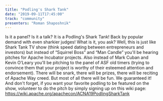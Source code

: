 ```yaml
---
title: "Podling's Shark Tank"
date: "2019-09-11T17:45:00"
track: "community"
presenters: "Roman Shaposhnik"
---
```


Is it a panel? Is it a talk? It is a Podling's Shark Tank! Back by popular demand with even sharkier judges! What is it, you ask? Well, this is just like Shark Tank TV show (think speed dating between entrepreneurs and investors) but instead of “Squirrel Boss” and “Man Candle” you'll be hearing pitches for Apache Incubator projects. Also instead of Mark Cuban and Kevin O'Leary you'll be pitching to the panel of ASF old timers (trying to convince them that your project is worthy of their esteemed attention and endorsement). There will be snark, there will be prizes, there will be reciting of Apache Way creed. But most of all there will be fun. We guaranteed it! And don't forget, if you want your favorite podling to be featured on the show, volunteer to do the pitch by simply signing up on this wiki page: https://wiki.apache.org/apachecon/ACNA19PodlingSharkTank 